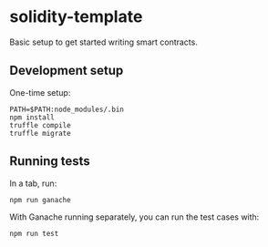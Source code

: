 # solidity-template

Basic setup to get started writing smart contracts.

## Development setup

One-time setup:

```
PATH=$PATH:node_modules/.bin
npm install
truffle compile
truffle migrate
```

## Running tests

In a tab, run:

```
npm run ganache
```

With Ganache running separately, you can run the test cases with:

```
npm run test
```
